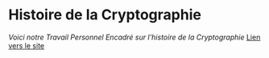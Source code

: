 # Histoire de la Cryptographie
*Voici notre Travail Personnel Encadré sur l'histoire de la Cryptographie*
[Lien vers le site](https://samuelgallay.github.io/CryptoTPE/)
